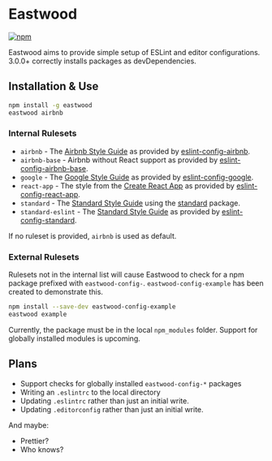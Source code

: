 # Eastwood

[![npm](https://img.shields.io/npm/v/eastwood.svg)](https://www.npmjs.com/package/eastwood)

Eastwood aims to provide simple setup of ESLint and editor configurations.
3.0.0+ correctly installs packages as devDependencies.

## Installation & Use

```bash
npm install -g eastwood
eastwood airbnb
```

### Internal Rulesets

* `airbnb` - The [Airbnb Style Guide](http://airbnb.io/javascript/) as provided by [eslint-config-airbnb](https://www.npmjs.com/package/eslint-config-airbnb).
* `airbnb-base` - Airbnb without React support as provided by [eslint-config-airbnb-base](https://www.npmjs.com/package/eslint-config-airbnb-base).
* `google` - The [Google Style Guide](https://google.github.io/styleguide/jsguide.html) as provided by [eslint-config-google](https://www.npmjs.com/package/eslint-config-google).
* `react-app` - The style from the [Create React App](https://github.com/facebook/create-react-app) as provided by [eslint-config-react-app](https://www.npmjs.com/package/eslint-config-react-app).
* `standard` - The [Standard Style Guide](https://github.com/standard/standard) using the [standard](https://www.npmjs.com/package/standard) package.
* `standard-eslint` - The [Standard Style Guide](https://github.com/standard/standard) as provided by [eslint-config-standard](https://www.npmjs.com/package/eslint-config-standard).

If no ruleset is provided, `airbnb` is used as default.

### External Rulesets

Rulesets not in the internal list will cause Eastwood to check for a npm package prefixed with `eastwood-config-`.
`eastwood-config-example` has been created to demonstrate this.

```bash
npm install --save-dev eastwood-config-example
eastwood example
```

Currently, the package must be in the local `npm_modules` folder. Support for globally installed modules is upcoming.

## Plans

* Support checks for globally installed `eastwood-config-*` packages
* Writing an `.eslintrc` to the local directory
* Updating `.eslintrc` rather than just an initial write.
* Updating `.editorconfig` rather than just an initial write.

And maybe:

* Prettier?
* Who knows?
